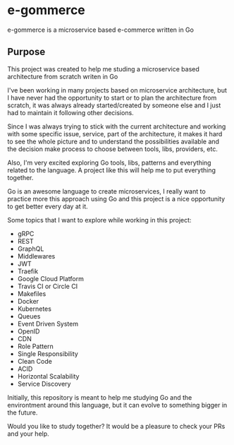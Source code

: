 # e-gommerce
e-gommerce is a microservice based e-commerce written in Go

## Purpose
This project was created to help me studing a microservice based architecture 
from scratch writen in Go

I've been working in many projects based on microservice architecture, but I have
never had the opportunity to start or to plan the architecture from scratch, 
it was always already started/created by someone else and I just had to maintain
it following other decisions.

Since I was always trying to stick with the current architecture and working with
some specific issue, service, part of the architecture, it makes it hard to see 
the whole picture and to understand the possibilities available and the decision
make process to choose between tools, libs, providers, etc.

Also, I'm very excited exploring Go tools, libs, patterns and everything related
to the language. A project like this will help me to put everything together.

Go is an awesome language to create microservices, I really want to practice more
this approach using Go and this project is a nice opportunity to get better 
every day at it.

Some topics that I want to explore while working in this project:
- gRPC
- REST
- GraphQL
- Middlewares
- JWT
- Traefik
- Google Cloud Platform
- Travis CI or Circle CI
- Makefiles
- Docker
- Kubernetes
- Queues
- Event Driven System
- OpenID
- CDN
- Role Pattern
- Single Responsibility
- Clean Code
- ACID
- Horizontal Scalability
- Service Discovery

Initially, this repository is meant to help me studying Go and the environtment
around this language, but it can evolve to something bigger in the future.

Would you like to study together? It would be a pleasure to check your PRs and
your help.